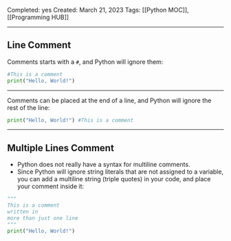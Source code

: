 Completed: yes
Created: March 21, 2023
Tags: [[Python MOC]],  [[Programming HUB]]

---
## Line Comment

Comments starts with a `#`, and Python will ignore them:
```Python
#This is a comment  
print("Hello, World!")
```

---
Comments can be placed at the end of a line, and Python will ignore the rest of the line:
``` Python
print("Hello, World!") #This is a comment
```

---

## Multiple Lines Comment
- Python does not really have a syntax for multiline comments.
- Since Python will ignore string literals that are not assigned to a variable, you can add a multiline string (triple quotes) in your code, and place your comment inside it:

```Python
"""  
This is a comment  
written in  
more than just one line  
"""  
print("Hello, World!")
```
